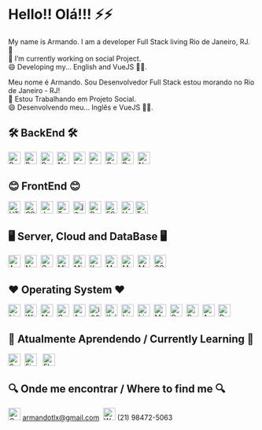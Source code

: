 # Hello!! Olá!!! ⚡⚡

My name is Armando. I am a developer Full Stack living Rio de Janeiro, RJ. 🥐<br/>
💬 I’m currently working on social Project.<br/>😄 Developing my... English and VueJS 🤦‍♂.


Meu nome é Armando. Sou Desenvolvedor Full Stack estou morando no Rio de Janeiro - RJ!<br/>
💬 Estou Trabalhando em Projeto Social.<br/>😄 Desenvolvendo meu... Inglês e VueJS 🤦‍♂.


## 🛠 BackEnd 🛠
<img src="https://img.shields.io/badge/React Native-282C34?logo=react&logoColor=61DAFB" alt="React Native logo" title="React Native" height="25" />&nbsp;
<img src="https://img.shields.io/badge/Redux-282C34?logo=redux&logoColor=764ABC" alt="Redux logo" title="Redux" height="25" />&nbsp;
<img src="https://img.shields.io/badge/Python-3776AB?logo=python&logoColor=white" alt="Python" title="Python" height="25" />&nbsp;
<img src="https://img.shields.io/badge/Node.js-43853D?logo=node.js&logoColor=white" alt="Node.js logo" title="Node.js" height="25" />&nbsp;
<img src="https://img.shields.io/badge/Laravel-FF2D20?logo=laravel&logoColor=white" alt="Laravel logo" title="Laravel" height="25" />&nbsp;
<img src="https://img.shields.io/badge/Lua-2C2D72?logo=lua&logoColor=white" alt="Lua logo" title="Lua" height="25" />&nbsp;
<img src="https://img.shields.io/badge/C%23-239120?logo=c-sharp&logoColor=white" alt="C%23 logo" title="C%23" height="25" />&nbsp;
<img src="https://img.shields.io/badge/.NET-5C2D91?logo=.net&logoColor=white" alt="Redux logo" title="Redux" height="25" />&nbsp;
<img src="https://img.shields.io/badge/Node.js-282C34?logo=node.js&logoColor=339933" alt="Node.js logo" title="Node.js" height="25" />


## 😊 FrontEnd 😊
<img src="https://img.shields.io/badge/HTML5-282C34?logo=html5&logoColor=E34F26" alt="HTML5 logo" title="HTML5" height="25" />&nbsp;
<img src="https://img.shields.io/badge/CSS3-282C34?logo=css3&logoColor=1572B6" alt="CSS3 logo" title="CSS3" height="25" />&nbsp;
<img src="https://img.shields.io/badge/JavaScript-282C34?logo=javascript&logoColor=F7DF1E" alt="JavaScript logo" title="JavaScript" height="25" />&nbsp;
<img src="https://img.shields.io/badge/TypeScript-282C34?logo=typescript&logoColor=3178C6" alt="TypeScript logo" title="TypeScript" height="25" />&nbsp;
<img src="https://img.shields.io/badge/jQuery-0769AD?logo=jquery&logoColor=white" alt="jQuery logo" title="jQuery" height="25" />&nbsp;
<img src="https://img.shields.io/badge/Bootstrap-563D7C?logo=bootstrap&logoColor=white" alt="Bootstrap logo" title="Bootstrap" height="25" />&nbsp;
<img src="https://img.shields.io/badge/ESLint-282C34?logo=eslint&logoColor=4B32C3" alt="ESLint logo" title="ESLint" height="25" />&nbsp;
<img src="https://img.shields.io/badge/Vue.js-35495E?logo=vue.js&logoColor=4FC08D" alt="Vue.js logo" title="Vue.js" height="25" />
<img src="https://img.shields.io/badge/Tailwind%20CSS-282C34?logo=tailwind-css&logoColor=38B2AC" alt="Tailwind CSS logo" title="Tailwind CSS" height="25" />


## 🖥️ Server, Cloud and DataBase 🖥️
<img src="https://img.shields.io/badge/Apache-CA2136?logo=apache&logoColor=white" alt="Apache logo" title="Apache" height="25" />&nbsp;
<img src="https://img.shields.io/badge/Nginx-009639?logo=nginx&logoColor=white" alt="Nginx logo" title="Nginx" height="25" />&nbsp;
<img src="https://img.shields.io/badge/Google_Cloud-4285F4?logo=google-cloud&logoColor=white" alt="Google_Cloud logo" title="Google_Cloud" height="25" />&nbsp;
<img src="https://img.shields.io/badge/Microsoft_Azure-0089D6?logo=microsoft-azure&logoColor=white" alt="Microsoft_Azure logo" title="Microsoft_Azure" height="25" />&nbsp;
<img src="https://img.shields.io/badge/Microsoft_SQL_Server-CC2927?logo=microsoft-sql-server&logoColor=white" alt="Microsoft_SQL_Server logo" title="Microsoft_SQL_Server" height="25" />&nbsp;
<img src="https://img.shields.io/badge/Kubernetes-326DE6?logo=kubernetes&logoColor=white" alt="Kubernetes logo" title="Kubernetes" height="25" />&nbsp;
<img src="https://img.shields.io/badge/MySQL-00000F?logo=mysql&logoColor=white" alt="MySQL logo" title="MySQL" height="25" />&nbsp;
<img src="https://img.shields.io/badge/MariaDB-01529E?logo=mariadb&logoColor=white" alt="MariaDB logo" title="MariaDB" height="25" />&nbsp;
<img src="https://img.shields.io/badge/MongoDB-4EA94B?logo=mongodb&logoColor=white" alt="MongoDB logo" title="MongoDB" height="25" />&nbsp;
<img src="https://img.shields.io/badge/SQLite-07405E?logo=sqlite&logoColor=white" alt="SQLite logo" title="SQLite" height="25" />


## ❤️ Operating System ❤️
<img src="https://img.shields.io/badge/Linux-E34F26?logo=linux&logoColor=black" alt="Linux logo" title="Linux" height="25" />&nbsp;
<img src="https://img.shields.io/badge/Windows-017AD7?logo=windows&logoColor=white" alt="Windows logo" title="Windows" height="25" />&nbsp;
<img src="https://img.shields.io/badge/mac%20os-000000?logo=apple&logoColor=white" alt="MacOS logo" title="MacOS" height="25" />&nbsp;
<img src="https://img.shields.io/badge/Cent%20OS-262577?logo=CentOS&logoColor=white" alt="CentOS logo" title="CentOS" height="25" />&nbsp;
<img src="https://img.shields.io/badge/Android-3DDC84?logo=android&logoColor=white" alt="Android logo" title="Android" height="25" />&nbsp;
<img src="https://img.shields.io/badge/iOS-000000?logo=ios&logoColor=white" alt="iOS logo" title="iOS" height="25" />&nbsp;
<img src="https://img.shields.io/badge/Kali_Linux-557C94?logo=kali-linux&logoColor=white" alt="Kali_Linux logo" title="Kali_Linux" height="25" />&nbsp;
<img src="https://img.shields.io/badge/Lineageos-167C80?logo=Lineageos&logoColor=white" alt="Lineage OS logo" title="Lineage OS" height="25" />&nbsp;
<img src="https://img.shields.io/badge/Linux_Mint-87CF3E?logo=linux-mint&logoColor=white" alt="Linux_Mint logo" title="Linux_Mint" height="25" />&nbsp;
<img src="https://img.shields.io/badge/Manjaro-35BF5C?logo=Manjaro&logoColor=white" alt="Manjaro logo" title="Manjaro" height="25" />&nbsp;
<img src="https://img.shields.io/badge/OpenWrt-00B5E2?logo=OpenWrt&logoColor=white" alt="OpenWrt logo" title="OpenWrt" height="25" />&nbsp;
<img src="https://img.shields.io/badge/Pop!_OS-48B9C7?logo=Pop!_OS&logoColor=white" alt="Pop!_OS logo" title="Pop!_OS" height="25" />&nbsp;
<img src="https://img.shields.io/badge/Arch_Linux-1793D1?logo=arch-linux&logoColor=white" alt="Arch_Linux logo" title="Arch_Linux" height="25" />&nbsp;
<img src="https://img.shields.io/badge/Debian-A81D33?logo=debian&logoColor=white" alt="Debian logo" title="Debian" height="25" />


## 📖 Atualmente Aprendendo / Currently Learning 📖
<img src="https://img.shields.io/badge/Sass-282C34?logo=sass&logoColor=CC6699" alt="Sass logo" title="Sass" height="25" />&nbsp;
<img src="https://img.shields.io/badge/Firebase-282C34?logo=firebase&logoColor=FFCA28" alt="Firebase logo" title="Firebase" height="25" />
&nbsp;
<img src="https://img.shields.io/badge/Flutter-02569B?logo=flutter&logoColor=white" alt="Flutter logo" title="Flutter" height="25" />


## 🔍 Onde me encontrar / Where to find me 🔍
<a href="mailto:armandotlx@gmail.com" target="_bank"><img src="https://img.shields.io/badge/Gmail-D14836?logo=gmail&logoColor=white" alt="Gmail logo" title="Gmail" height="25" /></a> armandotlx@gmail.com&nbsp; <img src="https://img.shields.io/badge/WhatsApp-282C34?logo=WhatsApp&logoColor=FFFFFF" alt="WhatsApp logo" title="WhatsApp" height="25" />  (21) 98472-5063 
